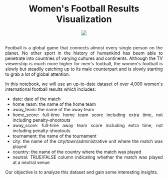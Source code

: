 <div align="center">
  
# Women's Football Results Visualization
</div>

<div align="center">
<img src="https://user-images.githubusercontent.com/69224996/97093908-afcc1580-1604-11eb-8717-81f770ae20e1.jpg" >
</div>

<br />

<div align="justify">

Football is a global game that connects almost every single person on the planet. No other sport in the history of humankind has beem able to penetrate into countries of varying cultures and continents. Although the TV viewership is much more higher for men's football, the women's football is slowly but steadily catching up to its male counterpart and is slowly starting to grab a lot of global attention.

In this notebook, we will use an up-to-date dataset of over 4,000 women's international football results which includes:

- date: date of the match
- home_team: the name of the home team
- away_team: the name of the away team
- home_score: full-time home team score including extra time, not including penalty-shootouts
- away_score: full-time away team score including extra time, not including penalty-shootouts
- tournament: the name of the tournament
- city: the name of the city/town/administrative unit where the match was played
- country: the name of the country where the match was played
- neutral: TRUE/FALSE column indicating whether the match was played at a neutral venue

Our objective is to analyze this dataset and gain some interesting insights.

</div>


